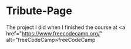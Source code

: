 # Tribute-Page
The project I did when I finished the course at <a href="https://www.freecodecamp.org/" alt="freeCodeCamp>freeCodeCamp</a>

